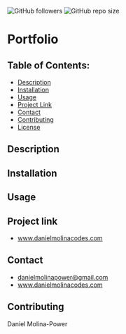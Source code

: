 ![GitHub followers](https://img.shields.io/github/followers/dmolina-power) 
![GitHub repo size](https://img.shields.io/github/repo-size/dmolina-power/portfolio) 

# Portfolio

## Table of Contents:
 * [Description](#description)
 * [Installation](#installation)
 * [Usage](#usage)
 * [Project Link](#projectLink)
 * [Contact](#email) 
 * [Contributing](#contributing)
 * [License](#license)


## Description


## Installation


## Usage


## Project link 
* www.danielmolinacodes.com

## Contact
* danielmolinapower@gmail.com
* www.danielmolinacodes.com

## Contributing 
Daniel Molina-Power

